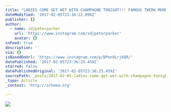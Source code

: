 ```yaml
---
title: "LADIES COME GET WET WITH CHAMPAGNE TONIGHT!!! FAMOUS TWERK MONDAYS\uD83D\uDD25\uD83D\uDD25\uD83D\uDD25\uD83D\uDD25 BATTLE FOR THAT BOTTLE WITH THAT BOOTY!!! S/O @shampoo_ynvs & @sublimestarspromo keeping it LITTY TONIGHT! We movin' that TRAP REGGAE TWERK N 40 till 4am\uD83D\uDD25\uD83D\uDD25 You know how we get it in\uD83D\uDCA5\uD83D\uDCA5\uD83D\uDCA5\uD83D\uDCA5 POP THAT\uD83D\uDCA5\uD83D\uDCA5\uD83D\uDCA5 FOR ME BABY\uD83D\uDE1C LETS GO!!! @lesoukny #twerkmondays #nycnightlife #peterparkerparty #bestdj #sexyonthebars #bootybootybooty #nycnights #getsnobetter"
dateModified: '2017-02-05T23:36:22.096Z'
publisher: {}
author:
  - name: sdjpeterparker
    url: 'https://www.instagram.com/sdjpeterparker'
    avatar: {}
inFeed: true
description: ''
via: {}
isBasedOnUrl: 'https://www.instagram.com/p/BPon9Lrj6QR/'
datePublished: '2017-02-05T23:36:25.459Z'
starred: false
datePublishedOriginal: '2017-02-05T23:36:25.459Z'
sourcePath: _posts/2017-02-05-ladies-come-get-wet-with-champagne-tonight-famous-twerk-m.md
_type: Article
_context: 'http://schema.org'

---
```

![](https://scontent.cdninstagram.com/t51.2885-15/s640x640/sh0.08/e35/16230105_1171183466331624_3997975641830981632_n.jpg?ig_cache_key=MTQzNDU3MjIwOTU2MTUxMDkyOQ%3D%3D.2)